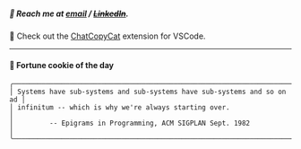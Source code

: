 ##### :calling: Reach me at **[email](mailto:johannes@stenmark.in)** ***/*** **[~~LinkedIn~~](https://www.linkedin.com/in/johannes-stenmark)**.
:feet: Check out the [ChatCopyCat](https://github.com/jstenmark/ChatCopyCat) extension for VSCode.

---
#### :cookie: Fortune cookie of the day
```smalltalk
╭────────────────────────────────────────────────────────────────────────╮
│ Systems have sub-systems and sub-systems have sub-systems and so on ad │
│ infinitum -- which is why we're always starting over.                  │
│         -- Epigrams in Programming, ACM SIGPLAN Sept. 1982             │
╰────────────────────────────────────────────────────────────────────────╯
```

